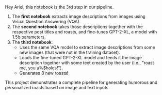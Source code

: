 
Hey Ariel, this notebook is the 3rd step in our pipeline.

1. The **first notebook** extracts image descriptions from images using Visual Question Answering (VQA).
2. The **second notebook** takes those descriptions together with the respective post titles and roasts, and fine-tunes GPT-2-XL, a model with 1.5b parameters.
3. The **third notebook**:
    - Uses the same VQA model to extract image descriptions from some new images (that were not in the training dataset).
    - Loads the fine-tuned GPT-2-XL model and feeds it the image description together with some text created by the user (i.e., "roast me, you a%$holes!").
    - Generates 8 new roasts!

This project demonstrates a complete pipeline for generating humorous and personalized roasts based on image and text inputs.

